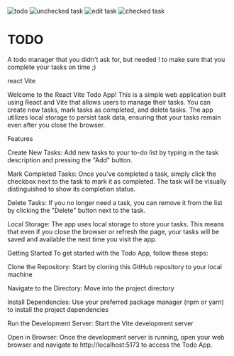 ![todo](https://github.com/ejazali01/todo-app/assets/116186076/f665a29c-fa43-4ae8-8144-e320ea2471d1)
![unchecked task](https://github.com/ejazali01/todo-app/assets/116186076/6cfe0350-818c-49d6-84c0-668b65c8c926)
![edit task](https://github.com/ejazali01/todo-app/assets/116186076/731e77f2-7988-4712-b1e1-d27322a0ece8)
![checked task](https://github.com/ejazali01/todo-app/assets/116186076/2c5eaf3d-bdd6-495a-8f8e-eb1404b94e6e)


<h1>TODO</h1>

A todo manager that you didn't ask for, but needed !
to make sure that you complete your tasks on time ;)

react Vite 

Welcome to the React Vite Todo App! This is a simple web application built using React and Vite that allows users to manage their tasks. You can create new tasks, mark tasks as completed, and delete tasks. The app utilizes local storage to persist task data, ensuring that your tasks remain even after you close the browser.

Features

Create New Tasks:
Add new tasks to your to-do list by typing in the task description and pressing the "Add" button.

Mark Completed Tasks:
Once you've completed a task, simply click the checkbox next to the task to mark it as completed. The task will be visually distinguished to show its completion status.

Delete Tasks:
If you no longer need a task, you can remove it from the list by clicking the "Delete" button next to the task.

Local Storage:
The app uses local storage to store your tasks. This means that even if you close the browser or refresh the page, your tasks will be saved and available the next time you visit the app.

Getting Started
To get started with the Todo App, follow these steps:

Clone the Repository:
Start by cloning this GitHub repository to your local machine

Navigate to the Directory:
Move into the project directory

Install Dependencies:
Use your preferred package manager (npm or yarn) to install the project dependencies

Run the Development Server:
Start the Vite development server

Open in Browser:
Once the development server is running, open your web browser and navigate to http://localhost:5173 to access the Todo App.
